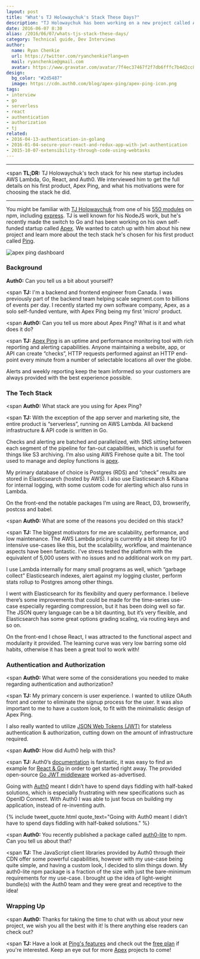 ```yaml
---
layout: post
title: "What's TJ Holowaychuk's Stack These Days?"
description: "TJ Holowaychuk has been working on a new project called Apex. We caught up with him to get all the details!"
date: 2016-06-07 8:30
alias: /2016/06/07/whats-tjs-stack-these-days/
category: Technical guide, Dev Interviews
author:
  name: Ryan Chenkie
  url: https://twitter.com/ryanchenkie?lang=en
  mail: ryanchenkie@gmail.com
  avatar: https://www.gravatar.com/avatar/7f4ec37467f2f7db6fffc7b4d2cc8dc2?size=200
design:
  bg_color: "#2d5487"
  image: https://cdn.auth0.com/blog/apex-ping/apex-ping-icon.png
tags:
- interview
- go
- serverless
- react
- authentication
- authorization
- tj
related:
- 2016-04-13-authentication-in-golang
- 2016-01-04-secure-your-react-and-redux-app-with-jwt-authentication
- 2015-10-07-extensibility-through-code-using-webtasks
---
```


---

<span <span style="font-weight:700">TL;DR:</span> TJ Holowaychuk's tech stack for his new startup includes AWS Lambda, Go, React, and Auth0. We interviewed him to get the full details on his first product, Apex Ping, and what his motivations were for choosing the stack he did.

---

You might be familiar with [TJ Holowaychuk](https://twitter.com/tjholowaychuk) from one of his [550 modules](https://www.npmjs.com/~tjholowaychuk) on npm, including [express](http://expressjs.com/). TJ is well known for his NodeJS work, but he's recently made the switch to Go and has been working on his own self-funded startup called [Apex](https://apex.sh). We wanted to catch up with him about his new project and learn more about the tech stack he's chosen for his first product called [Ping](https://apex.sh/ping/).

![apex ping dashboard](https://cdn.auth0.com/blog/apex-ping/apex-ping.png)

### Background

<span style="font-weight:700">Auth0:</span> Can you tell us a bit about yourself?

<span <span style="font-weight:700">TJ:</span> I'm a backend and frontend engineer from Canada. I was previously part of the backend team helping scale segment.com to billions of events per day. I recently started my own software company, Apex, as a solo self-funded venture, with Apex Ping being my first 'micro' product.

<span <span style="font-weight:700">Auth0:</span> Can you tell us more about Apex Ping? What is it and what does it do?

<span <span style="font-weight:700">TJ:</span> [Apex Ping][1] is an uptime and performance monitoring tool with rich reporting and alerting capabilities. Anyone maintaining a website, app, or API can create “checks”, HTTP requests performed against an HTTP end-point every minute from a number of selectable locations all over the globe.

Alerts and weekly reporting keep the team informed so your customers are always provided with the best experience possible.

### The Tech Stack

<span <span style="font-weight:700">Auth0:</span> What stack are you using for Apex Ping?

<span <span style="font-weight:700">TJ:</span> With the exception of the app server and marketing site, the entire product is “serverless”, running on AWS Lambda. All backend infrastructure & API code is written in Go.

Checks and alerting are batched and parallelized, with SNS sitting between each segment of the pipeline for fan-out capabilities, which is useful for things like S3 archiving. I’m also using AWS Firehose quite a bit. The tool used to manage and deploy functions is [apex](https://github.com/apex/apex).

My primary database of choice is Postgres (RDS) and “check” results are stored in Elasticsearch (hosted by AWS). I also use Elasticsearch & Kibana for internal logging, with some custom code for alerting which also runs in Lambda.

On the front-end the notable packages I’m using are React, D3, browserify, postcss and babel.

<span <span style="font-weight:700">Auth0:</span> What are some of the reasons you decided on this stack?

<span <span style="font-weight:700">TJ:</span> The biggest motivators for me are scalability, performance, and low maintenance. The AWS Lambda pricing is currently a bit steep for I/O intensive use-cases like this, but the scalability, workflow, and maintenance aspects have been fantastic. I’ve stress tested the platform with the equivalent of 5,000 users with no issues and no additional work on my part.

I use Lambda internally for many small programs as well, which “garbage collect” Elasticsearch indexes, alert against my logging cluster, perform stats rollup to Postgres among other things.

I went with Elasticsearch for its flexibility and query performance. I believe there’s some improvements that could be made for the time-series use-case especially regarding compression, but it has been doing well so far. The JSON query language can be a bit daunting, but it’s very flexible, and Elasticsearch has some great options grading scaling, via routing keys and so on.

On the front-end I chose React, I was attracted to the functional aspect and modularity it provided. The learning curve was very low barring some old habits, otherwise it has been a great tool to work with!

### Authentication and Authorization

<span <span style="font-weight:700">Auth0:</span> What were some of the considerations you needed to make regarding authentication and authorization?

<span <span style="font-weight:700">TJ:</span> My primary concern is user experience. I wanted to utilize OAuth front and center to eliminate the signup process for the user. It was also important to me to have a custom look, to fit with the minimalistic design of Apex Ping.

I also really wanted to utilize [JSON Web Tokens (JWT)](https://jwt.io/introduction) for stateless authentication & authorization, cutting down on the amount of infrastructure required.

<span <span style="font-weight:700">Auth0:</span> How did Auth0 help with this?

<span <span style="font-weight:700">TJ:</span> Auth0’s [documentation](https://auth0.com/docs) is fantastic, it was easy to find an example for [React & Go](https://auth0.com/docs/quickstart/spa/react/golang) in order to get started right away. The provided open-source [Go JWT middleware](https://github.com/auth0/go-jwt-middleware) worked as-advertised.

Going with <a href="javascript:signup()">Auth0</a> meant I didn’t have to spend days fiddling with half-baked solutions, which is especially frustrating with new specifications such as OpenID Connect. With Auth0 I was able to just focus on building my application, instead of re-inventing auth.

{% include tweet_quote.html quote_text="Going with Auth0 meant I didn’t have to spend days fiddling with half-baked solutions." %}

<span <span style="font-weight:700">Auth0:</span> You recently published a package called [auth0-lite](https://www.npmjs.com/package/auth0-lite) to npm. Can you tell us about that?

<span <span style="font-weight:700">TJ:</span> The JavaScript client libraries provided by Auth0 through their CDN offer some powerful capabilities, however with my use-case being quite simple, and having a custom look, I decided to slim things down. My auth0-lite npm package is a fraction of the size with just the bare-minimum requirements for my use-case. I brought up the idea of light-weight bundle(s) with the Auth0 team and they were great and receptive to the idea!

### Wrapping Up

<span <span style="font-weight:700">Auth0:</span> Thanks for taking the time to chat with us about your new project, we wish you all the best with it! Is there anything else readers can check out?

<span <span style="font-weight:700">TJ:</span> Have a look at [Ping's features](https://apex.sh/ping/#features) and check out the [free plan](https://apex.sh/ping/#pricing) if you're interested. Keep an eye out for more [Apex](https://apex.sh/) projects to come!

[1]:  https://apex.sh/ping/ "Apex Ping"
